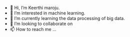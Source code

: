 - 👋 Hi, I’m Keerthi maroju.
- 👀 I’m interested in machine learning.
- 🌱 I’m currently learning the data processing of big data.
- 💞️ I’m looking to collaborate on 
- 📫 How to reach me ...

<!---
Keerthimaroju24/Keerthimaroju24 is a ✨ special ✨ repository because its `README.md` (this file) appears on your GitHub profile.
You can click the Preview link to take a look at your changes.
--->
